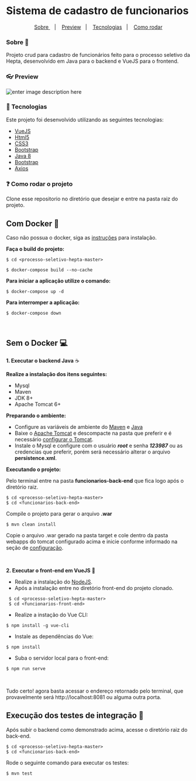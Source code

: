 

# Sistema de cadastro de funcionarios



</h1>

<p align="center">
	  <a href="#user-content--thinking">Sobre 		</a>&nbsp;&nbsp;&nbsp;|&nbsp;&nbsp;&nbsp;
	  <a href="#user-content--Preview">Preview</a>&nbsp;&nbsp;&nbsp;|&nbsp;&nbsp;&nbsp;
	  <a href="#user-content--Tecnologias">Tecnologias</a>&nbsp;&nbsp;&nbsp;|&nbsp;&nbsp;&nbsp;
	  <a href="#user-content--Como rodar o projeto">Como rodar</a>
</p>

### Sobre :thinking:
Projeto crud para cadastro de funcionários feito para o processo seletivo da Hepta, desenvolvido em Java para o backend e VueJS para o frontend.
<div>

</div>


### :eyeglasses: Preview
![enter image description here](https://i.imgur.com/9h6J2xCl.png)

### :hammer:	Tecnologias
Este projeto foi desenvolvido utilizando as seguintes tecnologias:
- [VueJS](https://vuejs.org/)
- [Html5](https://www.w3schools.com/html/default.asp)
- [CSS3](https://www.w3schools.com/css/default.asp)
- [Bootstrap](https://getbootstrap.com/)
- [Java 8](https://www.java.com)
- [Bootstrap](https://getbootstrap.com/)
- [Axios](https://github.com/axios/axios)

### :question: Como rodar o projeto
Clone esse repositorio no diretório que desejar e entre na pasta raiz do projeto.

## **Com Docker** :whale:

Caso não possua o docker, siga as [instruções](https://github.com/axios/axios) para instalação.

**Faça o build do projeto:**

```
$ cd <processo-seletivo-hepta-master>

$ docker-compose build --no-cache
```

**Para iniciar a aplicação utilize o comando:**

```
$ docker-compose up -d
```

**Para interromper a aplicação:**

```
$ docker-compose down
```
<br>

## **Sem o Docker** :computer:

**1. Executar o backend Java** :coffee:

**Realize a instalação dos itens seguintes:**
 - Mysql
 - Maven
 - JDK 8+
 - Apache Tomcat 6+

**Preparando o ambiente:**
 - Configure as variáveis de ambiente do [Maven](https://pt.stackoverflow.com/questions/259927/como-configurar-vari%C3%A1veis-de-ambiente-maven-java#:~:text=Nos%20campos%20nome%20e%20valor,e%20adicione%20%25MAVEN_HOME%25%5Cbin%20.) e [Java](https://www.devmedia.com.br/preparacao-do-ambiente-para-desenvolvimento-em-java/25188)
 - Baixe o [Apache Tomcat](http://tomcat.apache.org/) e descompacte na pasta que preferir e é necessário [configurar o Tomcat](http://www.mhavila.com.br/topicos/java/tomcat.html).
 - Instale o Mysql e configure com o usuário ***root*** e senha ***123987*** ou as credencias que preferir, porém será necessário alterar o arquivo **persistence.xml**.
 
 **Executando o projeto:**
 
 Pelo terminal entre na pasta **funcionarios-back-end** que fica logo após o diretório raiz.
 
 ```
 $ cd <processo-seletivo-hepta-master>
 $ cd <funcionarios-back-end>
 ```

Compile o projeto para gerar o arquivo **.war**

    $ mvn clean install

Copie o arquivo .war gerado na pasta target e cole dentro da pasta webapps do tomcat configurado acima e inicie conforme informado na seção de [configuração](http://www.mhavila.com.br/topicos/java/tomcat.html).

<br>

**2. Executar o front-end em VueJS** :leaves:

- Realize a instalação do [NodeJS](https://nodejs.org/en/).
- Após a instalação entre no diretório front-end do projeto clonado.

```
 $ cd <processo-seletivo-hepta-master>
 $ cd <funcionarios-front-end>
 ```
- Realize a instação do Vue CLI:
```
$ npm install -g vue-cli
```
- Instale as dependências do Vue:
```
$ npm install
```
- Suba o servidor local para o front-end:
```
$ npm run serve
```
<br>

Tudo certo! agora basta acessar o endereço retornado pelo terminal, que provavelmente será http://localhost:8081 ou alguma outra porta.


## **Execução dos testes de integração** :vertical_traffic_light:

Após subir o backend como demonstrado acima, acesse o diretório raiz do back-end.

 ```
 $ cd <processo-seletivo-hepta-master>
 $ cd <funcionarios-back-end>
 ```

Rode o seguinte comando para executar os testes:
```
$ mvn test 
```
